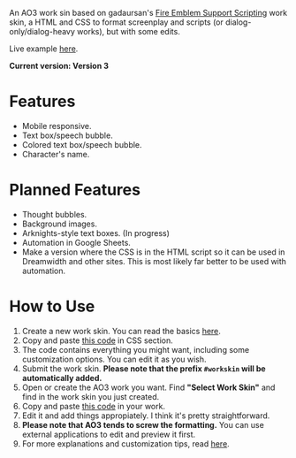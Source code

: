 An AO3 work sin based on gadaursan's [Fire Emblem Support Scripting](https://archiveofourown.org/works/8631214/chapters/21337784) work skin, a HTML and CSS to format screenplay and scripts (or dialog-only/dialog-heavy works), but with some edits.

Live example [here](https://archiveofourown.org/works/24349453/chapters/58715851).

**Current version: Version 3**

# Features
- Mobile responsive.
- Text box/speech bubble.
- Colored text box/speech bubble.
- Character's name.

# Planned Features
- Thought bubbles.
- Background images.
- Arknights-style text boxes. (In progress)
- Automation in Google Sheets.
- Make a version where the CSS is in the HTML script so it can be used in Dreamwidth and other sites. This is most likely far better to be used with automation.

# How to Use
1. Create a new work skin. You can read the basics [here](https://archiveofourown.org/faq/tutorial-creating-a-work-skin?language_id=en).
2. Copy and paste [this code](https://github.com/Clover-Zero/ao3-dialogue/blob/main/basic-css.css) in CSS section.
3. The code contains everything you might want, including some customization options. You can edit it as you wish.
4. Submit the work skin. **Please note that the prefix `#workskin` will be automatically added.**
4. Open or create the AO3 work you want. Find **"Select Work Skin"** and find in the work skin you just created.
5. Copy and paste [this code](https://github.com/Clover-Zero/ao3-dialogue/blob/main/basic-html.html) in your work.
6. Edit it and add things appropiately. I think it's pretty straightforward.
7. **Please note that AO3 tends to screw the formatting.** You can use external applications to edit and preview it first.
8. For more explanations and customization tips, read [here](https://github.com/Clover-Zero/ao3-dialog/blob/main/TIPS.md).
